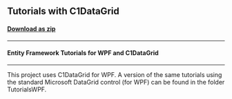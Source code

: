 ## Tutorials with C1DataGrid
#### [Download as zip](https://grapecity.github.io/DownGit/#/home?url=https://github.com/GrapeCity/ComponentOne-WPF-Samples/tree/master/NET_4.5.2/C1.WPF.DataSource/CS/TutorialsWPF-C1DataGrid)
____
#### Entity Framework Tutorials for WPF and C1DataGrid
____
This project uses C1DataGrid for WPF.
A version of the same tutorials using the standard Microsoft
DataGrid control (for WPF) can be found in the folder TutorialsWPF.

